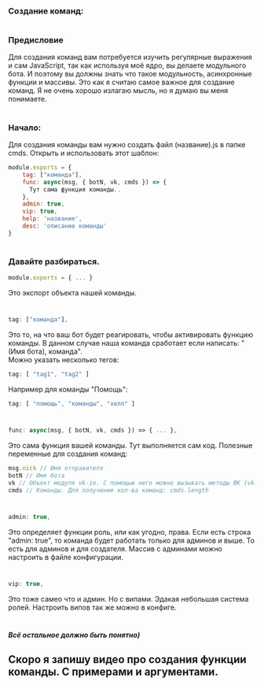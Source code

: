 ### Создание команд:
#
### Предисловие
  Для создания команд вам потребуется изучить регулярные выражения и сам JavaScript, так как используя моё ядро, вы делаете модульного бота. И поэтому вы должны знать что такое модульность, асинхронные функции и массивы. Это как я считаю самое важное для создание команд.
  Я не очень хорошо излагаю мысль, но я думаю вы меня понимаете.
#
### Начало:
Для создания команды вам нужно создать файл (название).js в папке cmds.
Открыть и использовать этот шаблон:

```js
module.exports = {
    tag: ["команда"],
    func: async(msg, { botN, vk, cmds }) => {
      Тут сама функция команды..
    },
    admin: true,
    vip: true,
    help: 'название',
    desc: 'описание команды'
}
```
#
### Давайте разбираться.

```js
module.exports = { ... }
```

Это экспорт объекта нашей команды.
#
```js
tag: ["команда"],
```

Это то, на что ваш бот будет реагировать, чтобы активировать функцию команды. В данном случае наша команда сработает если написать: "(Имя бота), команда".<br>
Можно указать несколько тегов: 
```js
tag: [ "tag1", "tag2" ]
```
Например для команды "Помощь":
```js
tag: [ "помощь", "команды", "хелп" ]
```
#
```js
func: async(msg, { botN, vk, cmds }) => { ... },
```

Это сама функция вашей команды. Тут выполняется сам код.
Полезные переменные для создания команд:
```js
msg.nick // Имя отправителя
botN // Имя бота
vk // Объект модуля vk-io. С помощью него можно вызывать методы ВК (vk.api.(method)({ params })) (https://vk.com/dev/methods).
cmds // Команды. Для получение кол-ва команд: cmds.length
```
#
```js
admin: true,
```

Это определяет функции роль, или как угодно, права. Если есть строка "admin: true", то команда будет работать только для админов и выше. То есть для админов и для создателя. Массив с админами можно настроить в файле конфигурации.
#
```js
vip: true,
```

Это тоже самео что и админ. Но с випами. Эдакая небольшая система ролей. Настроить випов так же можно в конфиге.
#
##### Всё остальное должно быть понятно)

## Скоро я запишу видео про создания функции команды. С примерами и аргументами.
